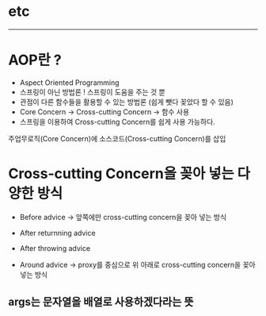 # etc
--------------------------------------------

# AOP란 ?
 - Aspect Oriented Programming 
 - 스프링이 아닌 방법론 ! 스프링이 도움을 주는 것 뿐
 - 관점이 다른 함수들을 활용할 수 있는 방법론 (쉽게 뺏다 꽂았다 할 수 있음)
 - Core Concern -> Cross-cutting Concern -> 함수 사용
 - 스프링을 이용하여 Cross-cutting Concern를 쉽게 사용 가능하다.
 
 주업무로직(Core Concern)에 소스코드(Cross-cutting Concern)를 삽입
 
# Cross-cutting Concern을 꽂아 넣는 다양한 방식
 - Before advice
 	-> 앞쪽에만 cross-cutting concern을 꽂아 넣는 방식
 	
 - After returnning advice
 
 - After throwing advice
 
 - Around advice
 	-> proxy를 중심으로 위 아래로 cross-cutting concern을 꽂아 넣는 방식
 	
## args는 문자열을 배열로 사용하겠다라는 뜻